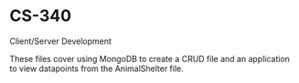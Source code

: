 # CS-340
Client/Server Development

These files cover using MongoDB to create a CRUD file and an application to view datapoints from the AnimalShelter file.
